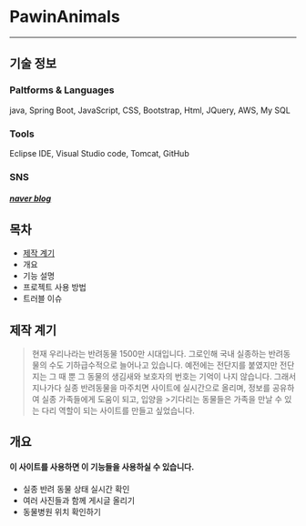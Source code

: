 # PawinAnimals
-----------
## 기술 정보

### Paltforms & Languages
java, Spring Boot, JavaScript, CSS, Bootstrap, Html, JQuery, AWS, My SQL
### Tools
Eclipse IDE, Visual Studio code, Tomcat, GitHub
### SNS
##### [naver blog](https://blog.naver.com/hello_world0_07)

## 목차
+ [제작 계기](#-제작-계기)
+ 개요
+ 기능 설명
+ 프로젝트 사용 방법
+ 트러블 이슈

## 제작 계기
> 현재 우리나라는 반려동물 1500만 시대입니다.
>그로인해 국내 실종하는 반려동물의 수도 기하급수적으로 늘어나고 있습니다.
>예전에는 전단지를 붙였지만 전단지는 그 때 뿐 그 동물의 생김새와 보호자의 번호는 기억이 나지 않습니다.
>그래서 지나가다 실종 반려동물을 마주치면 사이트에 실시간으로 올리며, 정보를 공유하여 실종 가족들에게 도움이 되고, 입양을 >기다리는 동물들은 가족을 만날 수 있는 다리 역할이 되는 사이트를 만들고 싶었습니다.

## 개요
#### 이 사이트를 사용하면 이 기능들을 사용하실 수 있습니다.
+ 실종 반려 동물 상태 실시간 확인
+ 여러 사진들과 함께 게시글 올리기
+ 동물병원 위치 확인하기


